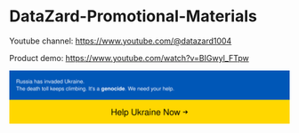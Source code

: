 # DataZard-Promotional-Materials

Youtube channel: https://www.youtube.com/@datazard1004

Product demo: https://www.youtube.com/watch?v=BIGwyl_FTpw

[![Stand With Ukraine](https://raw.githubusercontent.com/vshymanskyy/StandWithUkraine/main/banner2-direct.svg)](https://stand-with-ukraine.pp.ua)
